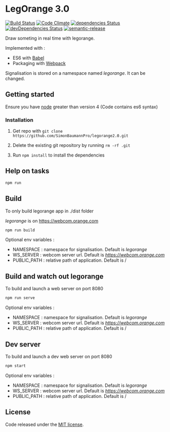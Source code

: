 # LegOrange 3.0

[![Build Status](https://travis-ci.org/SimonBaumannPro/legorange3.0.svg?branch=master)](https://travis-ci.org/SimonBaumannPro/legorange3.0)
[![Code Climate](https://codeclimate.com/github/SimonBaumannPro/legorange3.0/badges/gpa.svg)](https://codeclimate.com/github/SimonBaumannPro/legorange3.0)
[![dependencies Status](https://david-dm.org/SimonBaumannPro/legorange3.0/status.svg)](https://david-dm.org/SimonBaumannPro/legorange3.0)
[![devDependencies Status](https://david-dm.org/SimonBaumannPro/legorange3.0/dev-status.svg)](https://david-dm.org/SimonBaumannPro/legorange3.0?type=dev)
[![semantic-release](https://img.shields.io/badge/%20%20%F0%9F%93%A6%F0%9F%9A%80-semantic--release-e10079.svg?style=flat-square)](https://github.com/semantic-release/semantic-release)

Draw someting in real time with legorange.

Implemented with :
- ES6 with [Babel](https://babeljs.io/)
- Packaging with [Webpack](http://webpack.github.io/)

Signalisation is stored on a namespace named *legorange*. It can be changed.

## Getting started

Ensure you have [node](https://nodejs.org/en/) greater than version 4 (Code contains es6 syntax)

### Installation

1. Get repo with `git clone https://github.com/SimonBaumannPro/legorange2.0.git`

2. Delete the existing git repository by running `rm -rf .git`

3. Run `npm install` to install the dependencies


## Help on tasks

```bash
npm run
```

## Build

To only build legorange app in ./dist folder

*legorange* is on https://webcom.orange.com

```bash
npm run build
```

Optional env variables :
- NAMESPACE : namespace for signalisation. Default is *legorange*
- WS_SERVER : webcom server url. Default is *https://webcom.orange.com*
- PUBLIC_PATH : relative path of application. Default is /
	
## Build and watch out legorange

To build and launch a web server on port 8080

```bash
npm run serve
```

Optional env variables :
- NAMESPACE : namespace for signalisation. Default is *legorange*
- WS_SERVER : webcom server url. Default is *https://webcom.orange.com*
- PUBLIC_PATH : relative path of application. Default is /


## Dev server 

To build and launch a dev web server on port 8080

```bash
npm start
```

Optional env variables :
- NAMESPACE : namespace for signalisation. Default is *legorange*
- WS_SERVER : webcom server url. Default is *https://webcom.orange.com*
- PUBLIC_PATH : relative path of application. Default is /


## License

Code released under the [MIT license](https://github.com/webcom-components/visio-sample/blob/master/LICENSE).